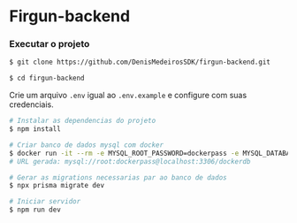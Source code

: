 # Firgun-backend

### Executar o projeto

```bash
$ git clone https://github.com/DenisMedeirosSDK/firgun-backend.git

$ cd firgun-backend
```

Crie um arquivo `.env` igual ao `.env.example` e configure com suas credenciais.

```bash
# Instalar as dependencias do projeto
$ npm install

# Criar banco de dados mysql com docker
$ docker run -it --rm -e MYSQL_ROOT_PASSWORD=dockerpass -e MYSQL_DATABASE=dockerdb --name mysqldb -p 3306:3306 mysql:5.7
# URL gerada: mysql://root:dockerpass@localhost:3306/dockerdb

# Gerar as migrations necessarias par ao banco de dados
$ npx prisma migrate dev

# Iniciar servidor
$ npm run dev
```
